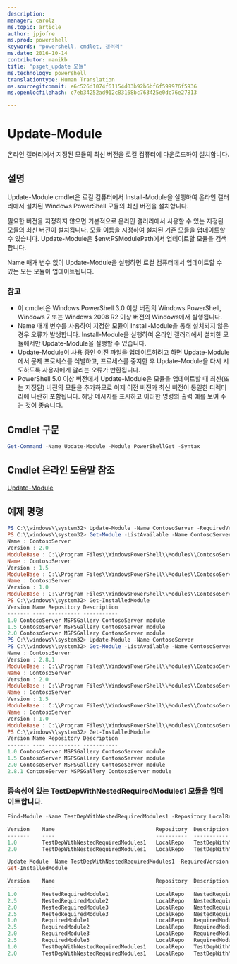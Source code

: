 ```yaml
---
description: 
manager: carolz
ms.topic: article
author: jpjofre
ms.prod: powershell
keywords: "powershell, cmdlet, 갤러리"
ms.date: 2016-10-14
contributor: manikb
title: "psget_update 모듈"
ms.technology: powershell
translationtype: Human Translation
ms.sourcegitcommit: e6c526d1074f61154d03b92b6bf6f599976f5936
ms.openlocfilehash: c7eb34252ad912c83168bc763425e0dc76e27813

---
```


# Update-Module

온라인 갤러리에서 지정된 모듈의 최신 버전을 로컬 컴퓨터에 다운로드하여 설치합니다.

## 설명

Update-Module cmdlet은 로컬 컴퓨터에서 Install-Module을 실행하여 온라인 갤러리에서 설치된 Windows PowerShell 모듈의 최신 버전을 설치합니다.

필요한 버전을 지정하지 않으면 기본적으로 온라인 갤러리에서 사용할 수 있는 지정된 모듈의 최신 버전이 설치됩니다. 모듈 이름을 지정하여 설치된 기존 모듈을 업데이트할 수 있습니다. Update-Module은 $env:PSModulePath에서 업데이트할 모듈을 검색합니다.

Name 매개 변수 없이 Update-Module을 실행하면 로컬 컴퓨터에서 업데이트할 수 있는 모든 모듈이 업데이트됩니다.

### 참고

- 이 cmdlet은 Windows PowerShell 3.0 이상 버전의 Windows PowerShell, Windows 7 또는 Windows 2008 R2 이상 버전의 Windows에서 실행됩니다.
- Name 매개 변수를 사용하여 지정한 모듈이 Install-Module을 통해 설치되지 않은 경우 오류가 발생합니다. Install-Module을 실행하여 온라인 갤러리에서 설치한 모듈에서만 Update-Module을 실행할 수 있습니다.
- Update-Module이 사용 중인 이진 파일을 업데이트하려고 하면 Update-Module에서 문제 프로세스를 식별하고, 프로세스를 중지한 후 Update-Module을 다시 시도하도록 사용자에게 알리는 오류가 반환됩니다.
- PowerShell 5.0 이상 버전에서 Update-Module은 모듈을 업데이트할 때 최신(또는 지정된) 버전의 모듈을 추가하므로 이제 이전 버전과 최신 버전이 동일한 디렉터리에 나란히 포함됩니다. 해당 메시지를 표시하고 이러한 명령의 출력 예를 보여 주는 것이 좋습니다.


## Cmdlet 구문
```powershell
Get-Command -Name Update-Module -Module PowerShellGet -Syntax
```

## Cmdlet 온라인 도움말 참조

[Update-Module](http://go.microsoft.com/fwlink/?LinkID=398576)


## 예제 명령

```powershell
PS C:\\windows\\system32> Update-Module -Name ContosoServer -RequiredVersion 1.5
PS C:\\windows\\system32> Get-Module -ListAvailable -Name ContosoServer | Format-List Name,Version,ModuleBase
Name : ContosoServer
Version : 2.0
ModuleBase : C:\\Program Files\\WindowsPowerShell\\Modules\\ContosoServer\\2.0
Name : ContosoServer
Version : 1.5
ModuleBase : C:\\Program Files\\WindowsPowerShell\\Modules\\ContosoServer\\1.5
Name : ContosoServer
Version : 1.0
ModuleBase : C:\\Program Files\\WindowsPowerShell\\Modules\\ContosoServer\\1.0
PS C:\\windows\\system32> Get-InstalledModule
Version Name Repository Description
------- ---- ---------- -----------
1.0 ContosoServer MSPSGallery ContosoServer module
1.5 ContosoServer MSPSGallery ContosoServer module
2.0 ContosoServer MSPSGallery ContosoServer module
PS C:\\windows\\system32> Update-Module -Name ContosoServer
PS C:\\windows\\system32> Get-Module -ListAvailable -Name ContosoServer | Format-List Name,Version,ModuleBase
Name : ContosoServer
Version : 2.8.1
ModuleBase : C:\\Program Files\\WindowsPowerShell\\Modules\\ContosoServer\\2.8.1
Name : ContosoServer
Version : 2.0
ModuleBase : C:\\Program Files\\WindowsPowerShell\\Modules\\ContosoServer\\2.0
Name : ContosoServer
Version : 1.5
ModuleBase : C:\\Program Files\\WindowsPowerShell\\Modules\\ContosoServer\\1.5
Name : ContosoServer
Version : 1.0
ModuleBase : C:\\Program Files\\WindowsPowerShell\\Modules\\ContosoServer\\1.0
PS C:\\windows\\system32> Get-InstalledModule
Version Name Repository Description
------- ---- ---------- -----------
1.0 ContosoServer MSPSGallery ContosoServer module
1.5 ContosoServer MSPSGallery ContosoServer module
2.0 ContosoServer MSPSGallery ContosoServer module
2.8.1 ContosoServer MSPSGallery ContosoServer module
```


###  종속성이 있는 TestDepWithNestedRequiredModules1 모듈을 업데이트합니다.
```powershell
Find-Module -Name TestDepWithNestedRequiredModules1 -Repository LocalRepo -AllVersions

Version    Name                                Repository  Description
-------    ----                                ----------  -----------
1.0        TestDepWithNestedRequiredModules1   LocalRepo   TestDepWithNestedRequiredModules1 module
2.0        TestDepWithNestedRequiredModules1   LocalRepo   TestDepWithNestedRequiredModules1 module

Update-Module -Name TestDepWithNestedRequiredModules1 -RequiredVersion 2.0
Get-InstalledModule

Version    Name                                Repository  Description
-------    ----                                ----------  -----------
1.0        NestedRequiredModule1               LocalRepo   NestedRequiredModule1 module
2.5        NestedRequiredModule2               LocalRepo   NestedRequiredModule2 module
2.0        NestedRequiredModule3               LocalRepo   NestedRequiredModule3 module
2.5        NestedRequiredModule3               LocalRepo   NestedRequiredModule3 module
1.0        RequiredModule1                     LocalRepo   RequiredModule1 module
2.5        RequiredModule2                     LocalRepo   RequiredModule2 module
2.0        RequiredModule3                     LocalRepo   RequiredModule3 module
2.5        RequiredModule3                     LocalRepo   RequiredModule3 module
1.0        TestDepWithNestedRequiredModules1   LocalRepo   TestDepWithNestedRequiredModules1 module
2.0        TestDepWithNestedRequiredModules1   LocalRepo   TestDepWithNestedRequiredModules1 module
```




<!--HONumber=Oct16_HO2-->


